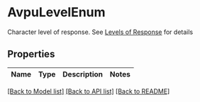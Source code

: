 # AvpuLevelEnum

Character level of response.  See [Levels of Response](https://www.firstresponse.org.uk/first-aid-az/3-general/first-aid/79-levels-of-response) for details

## Properties

Name | Type | Description | Notes
------------ | ------------- | ------------- | -------------

[[Back to Model list]](../README.md#documentation-for-models) [[Back to API list]](../README.md#documentation-for-api-endpoints) [[Back to README]](../README.md)


